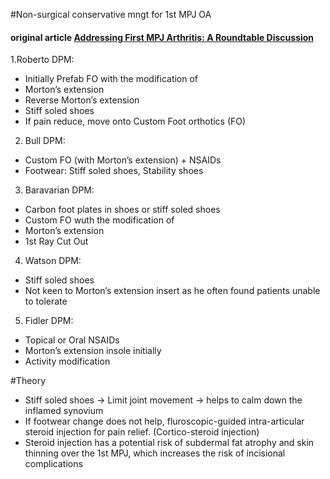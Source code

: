#Non-surgical conservative mngt for  1st MPJ OA
#### original article [Addressing First MPJ Arthritis: A Roundtable Discussion](https://www.podiatrytoday.com/addressing-first-mpj-arthritis-roundtable-discussion)

1.Roberto DPM:
 - Initially Prefab FO with the modification of
  - Morton’s extension
  - Reverse Morton’s extension
 - Stiff soled shoes
 - If pain reduce, move onto Custom Foot orthotics (FO)

2. Bull DPM:
 - Custom FO (with Morton’s extension) + NSAIDs
 - Footwear: Stiff soled shoes, Stability shoes

3. Baravarian DPM:
 - Carbon foot plates in shoes or stiff soled shoes
 - Custom FO wuth the modification of 
  - Morton’s extension
  - 1st Ray Cut Out 
 
4. Watson DPM:
 - Stiff soled shoes
 - Not keen to Morton’s extension insert as he often found patients unable to tolerate

5. Fidler DPM:
 - Topical or Oral NSAIDs
 - Morton’s extension insole initially
 - Activity modification


#Theory

 - Stiff soled shoes → Limit joint movement → helps to calm down the inflamed synovium
 - If footwear change does not help, fluroscopic-guided intra-articular steroid injection for pain relief. (Cortico-steroid injection)
 - Steroid injection has a potential risk of subdermal fat atrophy and skin thinning over the 1st MPJ, which increases the risk of incisional complications



